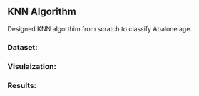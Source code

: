 ## KNN Algorithm 

Designed KNN algorthim from scratch to classify Abalone age.

### Dataset:

### Visulaization:

### Results:

